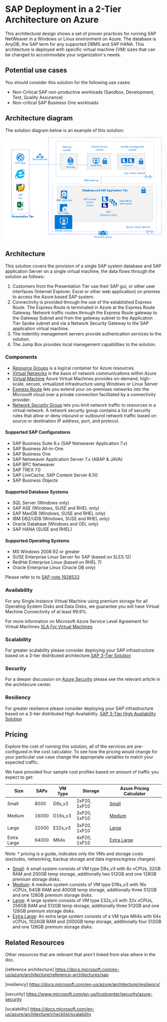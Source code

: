 <!---
title: <SAP on Azure in a 2-Tier Architecture>
description: <Article Description>
author: Andrew-Dibbins, Dharmesh-Bhagat
ms.date: <publish or update date>
--->

# SAP Deployment in a 2-Tier Architecture on Azure

This architectural design shows a set of proven practices for running SAP NetWeaver in a Windows or Linux environment on Azure. The database is AnyDB, the SAP term for any supported DBMS and SAP HANA. This architecture is deployed with specific virtual machine (VM) sizes that can be changed to accommodate your organization's needs.

## Potential use cases

You should consider this solution for the following use cases:

* Non-Critical SAP non-productive workloads (Sandbox, Development, Test, Quality Assurance)
* Non-critical SAP Business One workloads

## Architecture diagram

The solution diagram below is an example of this solution:

![Diagram](media/SAP-Infra-2Tier_finalversion.png)

## Architecture

This solution covers the provision of a single SAP system database and SAP application Server on a single virtual machine, the data flows through the solution as follows:

1. Customers from the Presentation Tier use their SAP gui, or other user interfaces (Internet Explorer, Excel or other web application) on premise to access the Azure based SAP system.
2. Connectivity is provided through the use of the established Express Route. The Express Route is terminated in Azure at the Express Route Gateway. Network traffic routes through the Express Route gateway to the Gateway Subnet and from the gateway subnet to the Application Tier Spoke subnet and via a Network Security Gateway to the SAP application virtual machine.
3. The indentity management servers provide authenication services to the solution.
4. The Jump Box provides local management capabilities to the solution.

### Components

* [Resource Groups](https://docs.microsoft.com/en-us/azure/azure-resource-manager/resource-group-overview#resource-groups) is a logical container for Azure resources.
* [Virtual Networks](https://docs.microsoft.com/en-us/azure/virtual-network/virtual-networks-overview) is the basis of network communications within Azure
* [Virtual Machine](https://docs.microsoft.com/en-us/azure/virtual-machines/windows/overview) Azure Virtual Machines provides on-demand, high-scale, secure, virtualized infrastructure using Windows or Linux Server
* [Express Route](https://docs.microsoft.com/en-us/azure/expressroute/expressroute-introduction) lets you extend your on-premises networks into the Microsoft cloud over a private connection facilitated by a connectivity provider.
* [Network Security Group](https://docs.microsoft.com/en-us/azure/virtual-network/security-overview) lets you limit network traffic to resources in a virtual network. A network security group contains a list of security rules that allow or deny inbound or outbound network traffic based on source or destination IP address, port, and protocol. 


#### Supported SAP Configurations
* SAP Business Suite 6.x (SAP Netweaver Application 7.x)
* SAP Business All-in-One
* SAP Business One
* SAP Netweaver Application Server 7.x (ABAP & JAVA)
* SAP BPC Netweaver
* SAP TREX 7.0
* SAP LiveCache, SAP Content Server 6.50
* SAP Business Objects
#### Supported Database Systems
* SQL Server (Windows only)
* SAP ASE (Windows, SUSE and RHEL only)
* SAP MaxDB (Windows, SUSE and RHEL only)
* IBM DB2/UDB (Windows, SUSE and RHEL only)
* Oracle Database (Windows and OEL only)
* SAP HANA (SUSE and RHEL)
#### Supported Operating Systems
* MS Windows 2008 R2 or greater
* SUSE Enterprise Linux Server for SAP (based on SLES 12)
* RedHat Enterprise Linux (based on RHEL 7)
* Oracle Enterprise Linux (Oracle DB only)

Please refer to to [SAP note 1928533](https://launchpad.support.sap.com/#/notes/1928533)

<!---
### Alternatives

* List of alternative options and why you might use them.
---->

### Availability
For any Single Instance Virtual Machine using premium storage for all Operating System Disks and Data Disks, we guarantee you will have Virtual Machine Connectivity of at least 99.9%.

For more information on Microsoft Azure Service Level Agreement for Virtual Machines [SLA For Virtual Machines](https://azure.microsoft.com/en-us/support/legal/sla/virtual-machines/v1_8/)

### Scalability

For greater scalability please consider deploying your SAP infrastructure based on a 3-tier distributed architecture.[SAP 3-Tier Solution](sap-3tier-distributed)

### Security

For a deeper discussion on [Azure Security](https://azure.microsoft.com/en-us/services/security-center/) please see the relevant article in the architecure center.

### Resiliency

For greater resilience please consider deploying your SAP infrastructure based on a 3-tier distributed High Availability. [SAP 3-Tier High Availability Solution](sap-3tier-distributed-HA.md)

## Pricing

Explore the cost of running this solution, all of the services are pre-configured in the cost calculator.  To see how the pricing would change for your particular use case change the appropriate variables to match your expected traffic.

We have provided four sample cost profiles based on amount of traffic you expect to get:

|Size|SAPs|VM Type|Storage|Azure Pricing Calculator|
|----|----|-------|-------|---------------|
|Small|8000|D8s_v3|2xP20, 1xP10|[Small](https://azure.com/e/9d26b9612da9466bb7a800eab56e71d1)|
|Medium|16000|D16s_v3|3xP20, 1xP10|[Medium](https://azure.com/e/465bd07047d148baab032b2f461550cd)|
Large|32000|E32s_v3|3xP20, 1xP10|[Large](https://azure.com/e/ada2e849d68b41c3839cc976000c6931)|
Extra Large|64000|M64s|4xP20, 1xP10|[Extra Large](https://azure.com/e/975fb58a965c4fbbb54c5c9179c61cef)|

Note: * pricing is a guide, indicates only the VMs and storage costs (excludes, networking, backup storage and data ingress/egress charges)

* [Small](https://azure.com/e/9d26b9612da9466bb7a800eab56e71d1): A small system consists of VM type D8s_v3 with 8x vCPUs, 32GB RAM and 200GB temp storage, additionally two 512GB and one 128GB premium storage disks.
* [Medium](https://azure.com/e/465bd07047d148baab032b2f461550cd): A medium system consists of VM type D16s_v3 with 16x vCPUs, 64GB RAM and 400GB temp storage, additionally three 512GB and one 128GB premium storage disks.
* [Large](https://azure.com/e/ada2e849d68b41c3839cc976000c6931): A large system consists of VM type E32s_v3 with 32x vCPUs, 256GB RAM and 512GB temp storage, additionally three 512GB and one 128GB premium storage disks.
* [Extra Large](https://azure.com/e/975fb58a965c4fbbb54c5c9179c61cef): An extra large system consists of a VM type M64s with 64x vCPUs, 1024GB RAM and 2000GB temp storage, additionally four 512GB and one 128GB premium storage disks.

## Related Resources

Other resources that are relevant that aren't linked from else where in the doc.

[reference architecture]  https://docs.microsoft.com/en-us/azure/architecture/reference-architectures/sap

[resiliency] https://docs.microsoft.com/en-us/azure/architecture/resiliency/

[security] https://www.microsoft.com/en-us/trustcenter/security/azure-security

[scalability] https://docs.microsoft.com/en-us/azure/architecture/checklist/scalability

